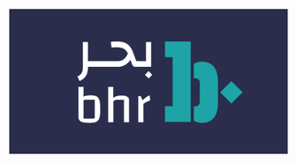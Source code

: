 <a href="https://www.bhr.sa" target="_blank">
  <img src="https://github.com/bhrsols/.github/blob/main/bhr-banner.png" alt="Bhr Banner Image"/>
</a>
